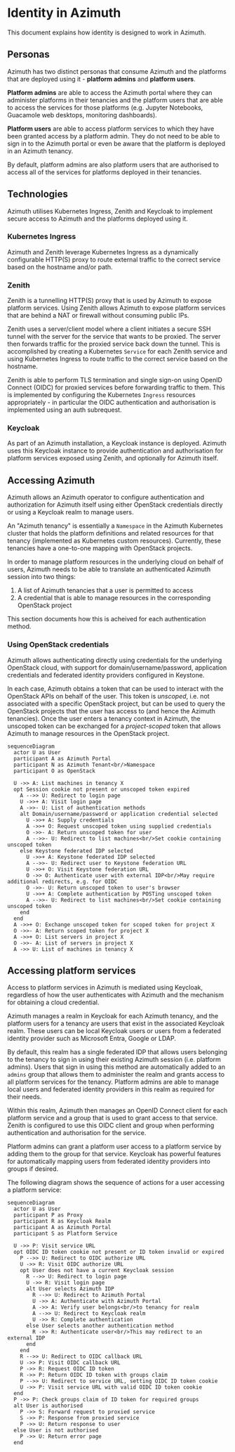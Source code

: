 # Identity in Azimuth

This document explains how identity is designed to work in Azimuth.

## Personas

Azimuth has two distinct personas that consume Azimuth and the platforms that are deployed
using it - **platform admins** and **platform users**.

**Platform admins** are able to access the Azimuth portal where they can administer platforms
in their tenancies and the platform users that are able to access the services for those
platforms (e.g. Jupyter Notebooks, Guacamole web desktops, monitoring dashboards).

**Platform users** are able to access platform services to which they have been granted access
by a platform admin. They do not need to be able to sign in to the Azimuth portal or even be
aware that the platform is deployed in an Azimuth tenancy.

By default, platform admins are also platform users that are authorised to access all of the
services for platforms deployed in their tenancies.

## Technologies

Azimuth utilises Kubernetes Ingress, Zenith and Keycloak to implement secure access to Azimuth
and the platforms deployed using it.

### Kubernetes Ingress

Azimuth and Zenith leverage Kubernetes Ingress as a dynamically configurable HTTP(S) proxy to
route external traffic to the correct service based on the hostname and/or path.

### Zenith

Zenith is a tunnelling HTTP(S) proxy that is used by Azimuth to expose platform services. Using
Zenith allows Azimuth to expose platform services that are behind a NAT or firewall without
consuming public IPs.

Zenith uses a server/client model where a client initiates a secure SSH tunnel with the server
for the service that wants to be proxied. The server then forwards traffic for the proxied service
back down the tunnel. This is accomplished by creating a Kubernetes `Service` for each Zenith
service and using Kubernetes Ingress to route traffic to the correct service based on the hostname.

Zenith is able to perform TLS termination and single sign-on using OpenID Connect (OIDC) for
proxied services before forwarding traffic to them. This is implemented by configuring the
Kubernetes `Ingress` resources appropriately - in particular the OIDC authentication and
authorisation is implemented using an auth subrequest.

### Keycloak

As part of an Azimuth installation, a Keycloak instance is deployed. Azimuth uses this Keycloak
instance to provide authentication and authorisation for platform services exposed using Zenith,
and optionally for Azimuth itself.

## Accessing Azimuth

Azimuth allows an Azimuth operator to configure authentication and authorization for Azimuth
itself using either OpenStack credentials directly or using a Keycloak realm to manage users.

An "Azimuth tenancy" is essentially a `Namespace` in the Azimuth Kubernetes cluster that holds
the platform definitions and related resources for that tenancy (implemented as Kubernetes custom
resources). Currently, these tenancies have a one-to-one mapping with OpenStack projects.

In order to manage platform resources in the underlying cloud on behalf of users, Azimuth needs
to be able to translate an authenticated Azimuth session into two things:

  1. A list of Azimuth tenancies that a user is permitted to access
  2. A credential that is able to manage resources in the corresponding OpenStack project

This section documents how this is acheived for each authentication method.

### Using OpenStack credentials

Azimuth allows authenticating directly using credentials for the underlying OpenStack cloud,
with support for domain/username/password, application credentials and federated identity
providers configured in Keystone.

In each case, Azimuth obtains a token that can be used to interact with the OpenStack APIs on
behalf of the user. This token is _unscoped_, i.e. not associated with a specific OpenStack
project, but can be used to query the OpenStack projects that the user has access to (and hence
the Azimuth tenancies). Once the user enters a tenancy context in Azimuth, the unscoped token
can be exchanged for a _project-scoped_ token that allows Azimuth to manage resources in the
OpenStack project.

```mermaid
sequenceDiagram
  actor U as User
  participant A as Azimuth Portal
  participant N as Azimuth Tenant<br/>Namespace
  participant O as OpenStack

  U ->> A: List machines in tenancy X
  opt Session cookie not present or unscoped token expired
    A -->> U: Redirect to login page
    U ->>+ A: Visit login page
    A ->>- U: List of authentication methods
    alt Domain/username/password or application credential selected
      U ->>+ A: Supply credentials
      A ->>+ O: Request unscoped token using supplied credentials
      O ->>- A: Return unscoped token for user
      A -->>- U: Redirect to list machines<br/>Set cookie containing unscoped token
    else Keystone federated IDP selected
      U ->>+ A: Keystone federated IDP selected
      A -->>- U: Redirect user to Keystone federation URL
      U ->>+ O: Visit Keystone federation URL
      O ->> O: Authenticate user with external IDP<br/>May require additional redirects, e.g. for OIDC
      O ->>- U: Return unscoped token to user's browser
      U ->>+ A: Complete authentication by POSTing unscoped token
      A -->>- U: Redirect to list machines<br/>Set cookie containing unscoped token
    end
  end
  A ->>+ O: Exchange unscoped token for scoped token for project X
  O ->>- A: Return scoped token for project X
  A ->>+ O: List servers in project X
  O ->>- A: List of servers in project X
  A ->> U: List of machines in tenancy X
```

## Accessing platform services

Access to platform services in Azimuth is mediated using Keycloak, regardless of how the user
authenticates with Azimuth and the mechanism for obtaining a cloud credential.

Azimuth manages a realm in Keycloak for each Azimuth tenancy, and the platform users for a
tenancy are users that exist in the associated Keycloak realm. These users can be local Keycloak
users or users from a federated identity provider such as Microsoft Entra, Google or LDAP.

By default, this realm has a single federated IDP that allows users belonging to the tenancy to
sign in using their existing Azimuth session (i.e. platform admins). Users that sign in using
this method are automatically added to an `admins` group that allows them to administer the realm
and grants access to all platform services for the tenancy. Platform admins are able to manage
local users and federated identity providers in this realm as required for their needs.

Within this realm, Azimuth then manages an OpenID Connect client for each platform service and
a group that is used to grant access to that service. Zenith is configured to use this OIDC
client and group when performing authentication and authorisation for the service.

Platform admins can grant a platform user access to a platform service by adding them to the
group for that service. Keycloak has powerful features for automatically mapping users from
federated identity providers into groups if desired.

The following diagram shows the sequence of actions for a user accessing a platform service:

```mermaid
sequenceDiagram
  actor U as User
  participant P as Proxy
  participant R as Keycloak Realm
  participant A as Azimuth Portal
  participant S as Platform Service

  U ->> P: Visit service URL
  opt OIDC ID token cookie not present or ID token invalid or expired
    P -->> U: Redirect to OIDC authorize URL
    U ->> R: Visit OIDC authorize URL
    opt User does not have a current Keycloak session
      R -->> U: Redirect to login page
      U ->> R: Visit login page
      alt User selects Azimuth IDP
        R -->> U: Redirect to Azimuth Portal
        U ->> A: Authenticate with Azimuth Portal
        A ->> A: Verify user belongs<br/>to tenancy for realm
        A -->> U: Redirect to Keycloak realm
        U ->> R: Complete authentication
      else User selects another authentication method
        R ->> R: Authenticate user<br/>This may redirect to an external IDP
      end
    end
    R -->> U: Redirect to OIDC callback URL
    U ->> P: Visit OIDC callback URL
    P ->> R: Request OIDC ID token
    R ->> P: Return OIDC ID token with groups claim
    P -->> U: Redirect to service URL, setting OIDC ID token cookie
    U ->> P: Visit service URL with valid OIDC ID token cookie
  end
  P ->> P: Check groups claim of ID token for required groups
  alt User is authorised
    P ->> S: Forward request to proxied service
    S ->> P: Response from proxied service
    P ->> U: Return response to user
  else User is not authorised
    P ->> U: Return error page
  end
```
